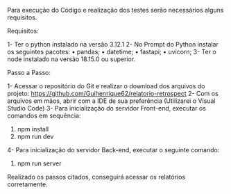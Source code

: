Para execução do Código e realização dos testes serão necessários alguns requisitos.

Requisitos:

1- Ter o python instalado na versão 3.12.1
2- No Prompt do Python instalar os seguintes pacotes:
•	pandas;
•	datetime;
•	fastapi;
•	uvicorn;
3- Ter o node instalado na versão 18.15.0 ou superior.


Passo a Passo:

1- Acessar o repositório do Git e realizar o download dos arquivos do projeto: https://github.com/Guihenrique62/relatorio-retrospect
2- Com os arquivos em mãos, abrir com a IDE de sua preferência (Utilizarei o Visual Studio Code)
3- Para inicialização do servidor Front-end, executar os comandos em sequência:
1.	npm install
2.	npm run dev

4- Para inicialização do servidor Back-end, executar o seguinte comando:
1.	npm run server


Realizado os passos citados, conseguirá acessar os relatórios corretamente. 
